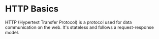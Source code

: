 # HTTP Basics
HTTP (Hypertext Transfer Protocol) is a protocol used for data communication on the web. It's stateless and follows a request-response model.
